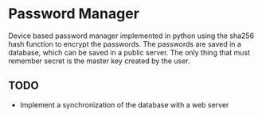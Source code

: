 # Password Manager
Device based password manager implemented in python using the sha256 hash function to encrypt the passwords.
The passwords are saved in a database, which can be saved in a public server.
The only thing that must remember secret is the master key created by the user.

## TODO
  * Implement a synchronization of the database with a web server 
